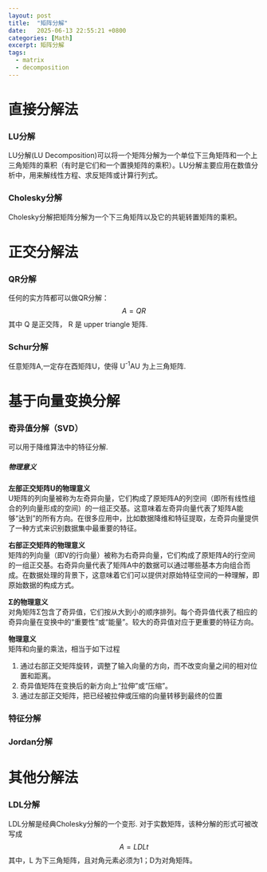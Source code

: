 ```yaml
---
layout: post
title:  "矩阵分解"
date:   2025-06-13 22:55:21 +0800
categories: [Math]
excerpt: 矩阵分解
tags:
  - matrix
  - decomposition
---
```


# 直接分解法

### LU分解

LU分解(LU Decomposition)可以将一个矩阵分解为一个单位下三角矩阵和一个上三角矩阵的乘积（有时是它们和一个置换矩阵的乘积）。LU分解主要应用在数值分析中，用来解线性方程、求反矩阵或计算行列式。

### Cholesky分解

Cholesky分解把矩阵分解为一个下三角矩阵以及它的共轭转置矩阵的乘积。

# 正交分解法

### QR分解

任何的实方阵都可以做QR分解：
$$ A=QR $$
其中 Q 是正交阵， R 是 upper triangle 矩阵.

### Schur分解

任意矩阵A,一定存在酉矩阵U，使得 U<sup>-1</sup>AU 为上三角矩阵.

# 基于向量变换分解

### 奇异值分解（SVD）

可以用于降维算法中的特征分解.

##### 物理意义

**左部正交矩阵U的物理意义**  
U矩阵的列向量被称为左奇异向量，它们构成了原矩阵A的列空间（即所有线性组合的列向量形成的空间）的一组正交基。这意味着左奇异向量代表了矩阵A能够“达到”的所有方向。在很多应用中，比如数据降维和特征提取，左奇异向量提供了一种方式来识别数据集中最重要的特征。

**右部正交矩阵的物理意义**  
矩阵的列向量（即V的行向量）被称为右奇异向量，它们构成了原矩阵A的行空间的一组正交基。右奇异向量代表了矩阵A中的数据可以通过哪些基本方向组合而成。在数据处理的背景下，这意味着它们可以提供对原始特征空间的一种理解，即原始数据的构成方式。

**Σ的物理意义**  
对角矩阵Σ包含了奇异值，它们按从大到小的顺序排列。每个奇异值代表了相应的奇异向量在变换中的“重要性”或“能量”。较大的奇异值对应于更重要的特征方向。

**物理意义**  
矩阵和向量的乘法，相当于如下过程

1. 通过右部正交矩阵旋转，调整了输入向量的方向，而不改变向量之间的相对位置和距离。
2. 奇异值矩阵在变换后的新方向上“拉伸”或“压缩”。
3. 通过左部正交矩阵，把已经被拉伸或压缩的向量转移到最终的位置

### 特征分解

### Jordan分解

# 其他分解法

### LDL分解

LDL分解是经典Cholesky分解的一个变形. 对于实数矩阵，该种分解的形式可被改写成
$$ A=LDLt $$
其中，L 为下三角矩阵，且对角元素必须为1；D为对角矩阵。
